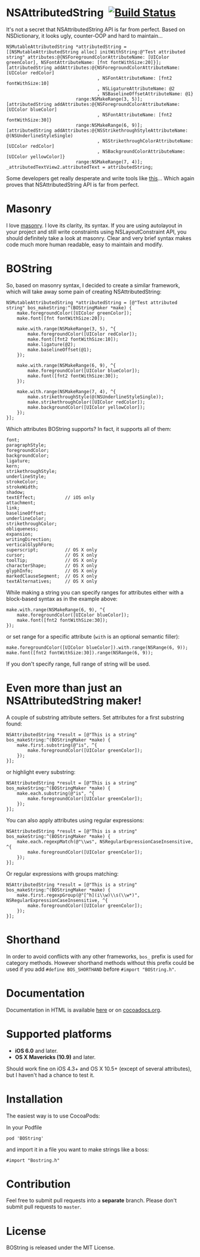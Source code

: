 NSAttributedString&nbsp;&nbsp;[![Build Status](https://travis-ci.org/kovpas/BOString.png?branch=develop)](https://travis-ci.org/kovpas/BOString)
========

It's not a secret that NSAttributedString API is far from perfect. Based on NSDictionary, it looks ugly, counter-OOP and hard to maintain...

````
NSMutableAttributedString *attributedString = [[NSMutableAttributedString alloc] initWithString:@"Test attributed string" attributes:@{NSForegroundColorAttributeName: [UIColor greenColor], NSFontAttributeName: [fnt fontWithSize:20]}];
[attributedString addAttributes:@{NSForegroundColorAttributeName: [UIColor redColor]
                                  , NSFontAttributeName: [fnt2 fontWithSize:10]
                                  , NSLigatureAttributeName: @2
                                  , NSBaselineOffsetAttributeName: @1}
                          range:NSMakeRange(3, 5)];
[attributedString addAttributes:@{NSForegroundColorAttributeName: [UIColor blueColor]
                                  , NSFontAttributeName: [fnt2 fontWithSize:30]}
                          range:NSMakeRange(6, 9)];
[attributedString addAttributes:@{NSStrikethroughStyleAttributeName: @(NSUnderlineStyleSingle)
                                  , NSStrikethroughColorAttributeName: [UIColor redColor]
                                  , NSBackgroundColorAttributeName: [UIColor yellowColor]}
                          range:NSMakeRange(7, 4)];
_attributedTextView2.attributedText = attributedString;
````

Some developers get really desperate and write tools like [this](https://itunes.apple.com/us/app/attributed-string-creator/id730928349?mt=12)... Which again proves that NSAttributedString API is far from perfect.

Masonry
========

I love [masonry](https://github.com/cloudkite/Masonry). I love its clarity, its syntax. If you are using autolayout in your project and still write constraints using NSLayoutConstraint API, you should definitely take a look at masonry. Clear and very brief syntax makes code much more human readable, easy to maintain and modify.

BOString
========

So, based on masonry syntax, I decided to create a similar framework, which will take away some pain of creating NSAttributedString:

````
NSMutableAttributedString *attributedString = [@"Test attributed string" bos_makeString:^(BOStringMaker *make) {
    make.foregroundColor([UIColor greenColor]);
    make.font([fnt fontWithSize:20]);

    make.with.range(NSMakeRange(3, 5), ^{
        make.foregroundColor([UIColor redColor]);
        make.font([fnt2 fontWithSize:10]);
        make.ligature(@2);
        make.baselineOffset(@1);
    });

    make.with.range(NSMakeRange(6, 9), ^{
        make.foregroundColor([UIColor blueColor]);
        make.font([fnt2 fontWithSize:30]);
    });

    make.with.range(NSMakeRange(7, 4), ^{
        make.strikethroughStyle(@(NSUnderlineStyleSingle));
        make.strikethroughColor([UIColor redColor]);
        make.backgroundColor([UIColor yellowColor]);
    });
}];
````

Which attributes BOString supports? In fact, it supports all of them:

````
font;
paragraphStyle;
foregroundColor;
backgroundColor;
ligature;
kern;
strikethroughStyle;
underlineStyle;
strokeColor;
strokeWidth;
shadow;
textEffect;           // iOS only
attachment;
link;
baselineOffset;
underlineColor;
strikethroughColor;
obliqueness;
expansion;
writingDirection;
verticalGlyphForm;
superscript;          // OS X only
cursor;               // OS X only
toolTip;              // OS X only
characterShape;       // OS X only
glyphInfo;            // OS X only
markedClauseSegment;  // OS X only
textAlternatives;     // OS X only
````

While making a string you can specify ranges for attributes either with a block-based syntax as in the example above:
````
make.with.range(NSMakeRange(6, 9), ^{
    make.foregroundColor([UIColor blueColor]);
    make.font([fnt2 fontWithSize:30]);
});
````

or set range for a specific attribute (`with` is an optional semantic filler):

````
make.foregroundColor([UIColor blueColor]).with.range(NSRange(6, 9));
make.font([fnt2 fontWithSize:30]).range(NSRange(6, 9));
````

If you don't specify range, full range of string will be used.

Even more than just an NSAttributedString maker!
=======

A couple of substring attribute setters. Set attributes for a first substring found:

````
NSAttributedString *result = [@"This is a string" bos_makeString:^(BOStringMaker *make) {
    make.first.substring(@"is", ^{
        make.foregroundColor([UIColor greenColor]);
    });
}];
````

or highlight every substring:

````
NSAttributedString *result = [@"This is a string" bos_makeString:^(BOStringMaker *make) {
    make.each.substring(@"is", ^{
        make.foregroundColor([UIColor greenColor]);
    });
}];
````

You can also apply attributes using regular expressions:

````
NSAttributedString *result = [@"This is a string" bos_makeString:^(BOStringMaker *make) {
    make.each.regexpMatch(@"\\ws", NSRegularExpressionCaseInsensitive, ^{
        make.foregroundColor([UIColor greenColor]);
    });
}];
````

Or regular expressions with groups matching:

````
NSAttributedString *result = [@"This is a string" bos_makeString:^(BOStringMaker *make) {
    make.first.regexpGroup(@"[^h](i\\w)\\s(\\w*)", NSRegularExpressionCaseInsensitive, ^{
        make.foregroundColor([UIColor greenColor]);
    });
}];
````

Shorthand
=======

In order to avoid conflicts with any other frameworks, `bos_` prefix is used for category methods. However shorthand methods without this prefix could be used if you add `#define BOS_SHORTHAND` before `#import "BOString.h"`.

Documentation
=======

Documentation in HTML is available [here](http://kovpas.github.io/BOString) or on [cocoadocs.org](http://cocoadocs.org/docsets/BOString).

Supported platforms
=======

- **iOS 6.0** and later.
- **OS X Mavericks (10.9)** and later.

Should work fine on iOS 4.3+ and OS X 10.5+ (except of several attributes), but I haven't had a chance to test it.

Installation
=======

The easiest way is to use CocoaPods:

In your Podfile

`pod 'BOString'`

and import it in a file you want to make strings like a boss:

`#import "Bostring.h"`

Contribution
=======

Feel free to submit pull requests into a **separate** branch. Please don't submit pull requests to `master`.

License
=======

BOString is released under the MIT License.
